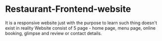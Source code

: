 # Restaurant-Frontend-website
It is a responsive website just with the purpose to learn such thing doesn't exist in reality
Website consist of 5 page - home page, menu page, online booking, glimpse and review or contact details.
